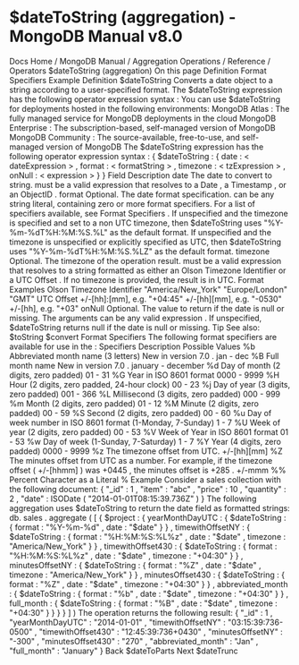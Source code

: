 # $dateToString (aggregation) - MongoDB Manual v8.0


Docs Home / MongoDB Manual / Aggregation Operations / Reference / Operators $dateToString (aggregation) On this page Definition Format Specifiers Example Definition $dateToString Converts a date object to a string according to a user-specified
format. The $dateToString expression has the following operator expression syntax : You can use $dateToString for deployments hosted in the following
environments: MongoDB Atlas : The fully
managed service for MongoDB deployments in the cloud MongoDB Enterprise : The
subscription-based, self-managed version of MongoDB MongoDB Community : The
source-available, free-to-use, and self-managed version of MongoDB The $dateToString expression has the following operator expression syntax : { $dateToString : { date : < dateExpression > , format : < formatString > , timezone : < tzExpression > , onNull : < expression > } } Field Description date The date to convert to string. <dateExpression> must be a
valid expression that
resolves to a Date , a Timestamp , or an ObjectID . format Optional. The date format specification. <formatString> can be any string literal, containing zero or more format
specifiers. For a list of specifiers available, see Format Specifiers . If unspecified and the timezone is specified and set to a
non UTC timezone, then $dateToString uses "%Y-%m-%dT%H:%M:%S.%L" as the default format. If unspecified and the timezone is unspecified or
explicitly specified as UTC, then $dateToString uses "%Y-%m-%dT%H:%M:%S.%LZ" as the default format. timezone Optional. The timezone of the operation result. <tzExpression> must be a valid expression that resolves to a string formatted as either
an Olson Timezone Identifier or a UTC Offset .
If no timezone is provided, the result is in UTC. Format Examples Olson Timezone Identifier "America/New_York" "Europe/London" "GMT" UTC Offset +/-[hh]:[mm], e.g. "+04:45" +/-[hh][mm], e.g. "-0530" +/-[hh], e.g. "+03" onNull Optional. The value to return if the date is null or missing.
The arguments can be any valid expression . If unspecified, $dateToString returns null if the date is null or missing. Tip See also: $toString $convert Format Specifiers The following format specifiers are available for use in the <formatString> : Specifiers Description Possible Values %b Abbreviated month name (3 letters) New in version 7.0 . jan - dec %B Full month name New in version 7.0 . january - december %d Day of month (2 digits, zero padded) 01 - 31 %G Year in ISO 8601 format 0000 - 9999 %H Hour (2 digits, zero padded, 24-hour clock) 00 - 23 %j Day of year (3 digits, zero padded) 001 - 366 %L Millisecond (3 digits, zero padded) 000 - 999 %m Month (2 digits, zero padded) 01 - 12 %M Minute (2 digits, zero padded) 00 - 59 %S Second (2 digits, zero padded) 00 - 60 %u Day of week number in ISO 8601 format (1-Monday, 7-Sunday) 1 - 7 %U Week of year (2 digits, zero padded) 00 - 53 %V Week of Year in ISO 8601 format 01 - 53 %w Day of week (1-Sunday, 7-Saturday) 1 - 7 %Y Year (4 digits, zero padded) 0000 - 9999 %z The timezone offset from UTC. +/-[hh][mm] %Z The minutes offset from UTC as a number. For example, if the
timezone offset ( +/-[hhmm] ) was +0445 , the minutes
offset is +285 . +/-mmm %% Percent Character as a Literal % Example Consider a sales collection with the following document: { "_id" : 1 , "item" : "abc" , "price" : 10 , "quantity" : 2 , "date" : ISODate ( "2014-01-01T08:15:39.736Z" ) } The following aggregation uses $dateToString to
return the date field as formatted strings: db. sales . aggregate ( [ { $project : { yearMonthDayUTC : { $dateToString : { format : "%Y-%m-%d" , date : "$date" } } , timewithOffsetNY : { $dateToString : { format : "%H:%M:%S:%L%z" , date : "$date" , timezone : "America/New_York" } } , timewithOffset430 : { $dateToString : { format : "%H:%M:%S:%L%z" , date : "$date" , timezone : "+04:30" } } , minutesOffsetNY : { $dateToString : { format : "%Z" , date : "$date" , timezone : "America/New_York" } } , minutesOffset430 : { $dateToString : { format : "%Z" , date : "$date" , timezone : "+04:30" } } , abbreviated_month : { $dateToString : { format : "%b" , date : "$date" , timezone : "+04:30" } } , full_month : { $dateToString : { format : "%B" , date : "$date" , timezone : "+04:30" } } } } ] ) The operation returns the following result: { "_id" : 1 , "yearMonthDayUTC" : "2014-01-01" , "timewithOffsetNY" : "03:15:39:736-0500" , "timewithOffset430" : "12:45:39:736+0430" , "minutesOffsetNY" : "-300" , "minutesOffset430" : "270" , "abbreviated_month" : "Jan" , "full_month" : "January" } Back $dateToParts Next $dateTrunc
